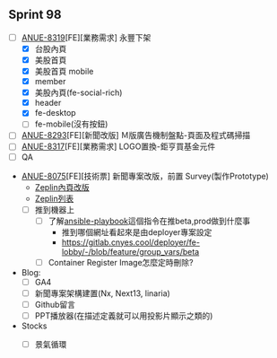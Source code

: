 ## Sprint 98

* [ ] [ANUE-8319](https://cnyesrd.atlassian.net/browse/ANUE-831)[FE][業務需求] 永豐下架
	* [x] 台股內頁
	* [x] 美股首頁
	* [x] 美股首頁 mobile
	* [x] member
	* [x] 美股內頁(fe-social-rich)
	* [x] header
	* [x] fe-desktop
	* [ ] fe-mobile(沒有按鈕)
* [ ] [ANUE-8293](https://cnyesrd.atlassian.net/browse/ANUE-8293)[FE][新聞改版] Ｍ版廣告機制盤點-頁面及程式碼掃描
* [ ] [ANUE-8317](https://cnyesrd.atlassian.net/browse/ANUE-8317)[FE][業務需求] LOGO置換-鉅亨買基金元件
* [ ] QA
* [ANUE-8075](https://cnyesrd.atlassian.net/browse/ANUE-8075)[FE][技術票] 新聞專案改版，前置 Survey(製作Prototype)
	* [Zeplin內頁改版](https://app.zeplin.io/project/576287bda89e8aa7045cfba5/screen/6451d7ffb5da8d26449e90da)
	* [Zeplin列表](https://app.zeplin.io/project/576287bda89e8aa7045cfba5/screen/645db4a95b9d821337078288)
	* [ ] 推到機器上
		* [ ] 了解[ansible-playbook](https://gitlab.cnyes.cool/deployer/ansible-docker/-/blob/2.7.8.0/update.sh)這個指令在推beta,prod做到什麼事
			* 推到哪個網址看起來是由deployer專案設定
			* https://gitlab.cnyes.cool/deployer/fe-lobby/-/blob/feature/group_vars/beta
		* [ ] Container Register Image怎麼定時刪除?

* Blog: 
	* [ ] GA4
	* [ ] 新聞專案架構建置(Nx, Next13, linaria)
	* [ ] Github留言
	* [ ] PPT播放器(在描述定義就可以用投影片顯示之類的)
*  Stocks
	* [ ] 景氣循環


